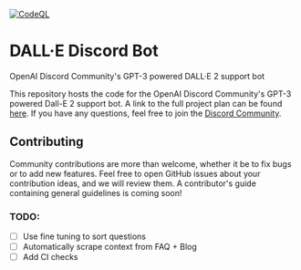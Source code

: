[![CodeQL](https://github.com/openai/dalle-discord-bot/actions/workflows/codeql-analysis.yml/badge.svg)](https://github.com/openai/dalle-discord-bot/actions/workflows/codeql-analysis.yml)

# DALL·E Discord Bot

OpenAI Discord Community's GPT-3 powered DALL·E 2 support bot

This repository hosts the code for the OpenAI Discord Community's GPT-3 powered Dall-E 2 support bot. A link to the full project plan can be found [here](https://docs.google.com/document/d/1Qmp-jIhAoITMHOB8d-UluCS4JCDT2DwCsQGFqWCZsFo/edit?usp=sharing). If you have any questions, feel free to join the [Discord Community](https://www.discord.gg/openaidalle).

## Contributing

Community contributions are more than welcome, whether it be to fix bugs or to add new features. Feel free to open GitHub issues about your contribution ideas, and we will review them. A contributor's guide containing general guidelines is coming soon!

### TODO:

- [ ] Use fine tuning to sort questions
- [ ] Automatically scrape context from FAQ + Blog
- [ ] Add CI checks
